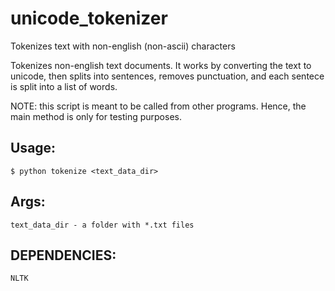 # unicode_tokenizer
Tokenizes text with non-english (non-ascii) characters

Tokenizes non-english text documents. It works by converting the text to unicode,
then splits into sentences, removes punctuation, and each sentece is split into a list
of words.

NOTE: this script is meant to be called from other programs. Hence, the main method is
only for testing purposes.

## Usage:
    $ python tokenize <text_data_dir>

## Args:
    text_data_dir - a folder with *.txt files

## DEPENDENCIES:
    NLTK
	
